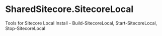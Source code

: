# SharedSitecore.SitecoreLocal
Tools for Sitecore Local Install - Build-SitecoreLocal, Start-SitecoreLocal, Stop-SitecoreLocal
